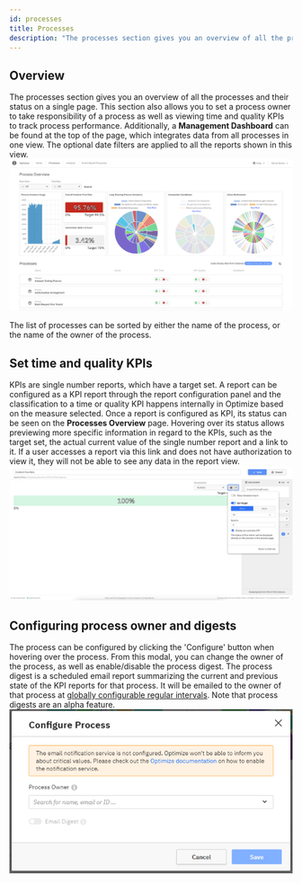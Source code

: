 ```yaml
---
id: processes
title: Processes
description: "The processes section gives you an overview of all the processes and their status on a single page."
---
```


## Overview

The processes section gives you an overview of all the processes and their status on a single page.
This section also allows you to set a process owner to take responsibility of a process as well as viewing time and quality KPIs to track process performance. Additionally, a **Management Dashboard** can be found at the top of the page, which integrates data from all processes in one view. The optional date filters are applied to all the reports shown in this view.
![Processes page](./img/processOverview.png)

The list of processes can be sorted by either the name of the process, or the name of the owner of the process.

## Set time and quality KPIs

KPIs are single number reports, which have a target set. A report can be configured as a KPI report through the report configuration panel and the classification to a time or quality KPI happens internally in Optimize based on the measure selected.
Once a report is configured as KPI, its status can be seen on the **Processes Overview** page. Hovering over its status allows previewing more specific information in regard to the KPIs, such as the target set, the actual current value of the single number report and a link to it. If a user accesses a report via this link and does not have authorization to view it, they will not be able to see any data in the report view.
![Set time and quality KPIs](./img/kpiConfiguration.png)

## Configuring process owner and digests

The process can be configured by clicking the 'Configure' button when hovering over the process. From this modal, you can change the owner of the process, as well as enable/disable the process digest. The process digest is a scheduled email report summarizing the current and previous state of the KPI reports for that process. It will be emailed to the owner of that process at [globally configurable regular intervals](/self-managed/optimize-deployment/configuration/system-configuration.md/#digest). Note that process digests are an alpha feature.
![Configure Process](./img/configureProcess.png)
